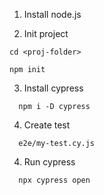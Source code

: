 
1. Install node.js

2. Init project
```
cd <proj-folder>

npm init
```

3. Install cypress
```
  npm i -D cypress
```


4. Create test 
```
  e2e/my-test.cy.js
```


4. Run cypress

```
  npx cypress open
```